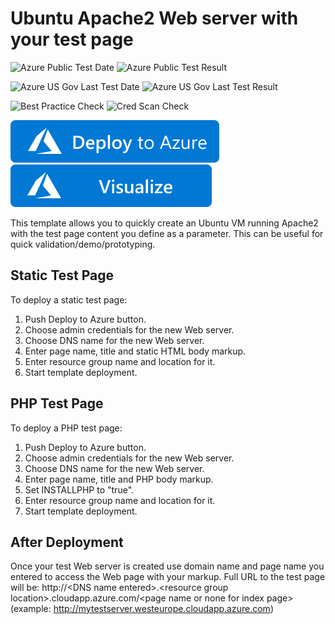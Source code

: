 # Ubuntu Apache2 Web server with your test page

![Azure Public Test Date](https://azurequickstartsservice.blob.core.windows.net/badges/application-workloads/apache/ubuntu-apache-test-page/PublicLastTestDate.svg)
![Azure Public Test Result](https://azurequickstartsservice.blob.core.windows.net/badges/application-workloads/apache/ubuntu-apache-test-page/PublicDeployment.svg)

![Azure US Gov Last Test Date](https://azurequickstartsservice.blob.core.windows.net/badges/application-workloads/apache/ubuntu-apache-test-page/FairfaxLastTestDate.svg)
![Azure US Gov Last Test Result](https://azurequickstartsservice.blob.core.windows.net/badges/application-workloads/apache/ubuntu-apache-test-page/FairfaxDeployment.svg)

![Best Practice Check](https://azurequickstartsservice.blob.core.windows.net/badges/application-workloads/apache/ubuntu-apache-test-page/BestPracticeResult.svg)
![Cred Scan Check](https://azurequickstartsservice.blob.core.windows.net/badges/application-workloads/apache/ubuntu-apache-test-page/CredScanResult.svg)

[![Deploy To Azure](https://raw.githubusercontent.com/Azure/azure-quickstart-templates/master/1-CONTRIBUTION-GUIDE/images/deploytoazure.svg?sanitize=true)](https://portal.azure.com/#create/Microsoft.Template/uri/https%3A%2F%2Fraw.githubusercontent.com%2FAzure%2Fazure-quickstart-templates%2Fmaster%2Fapplication-workloads%2Fapache%2Fubuntu-apache-test-page%2Fazuredeploy.json)  [![Visualize](https://raw.githubusercontent.com/Azure/azure-quickstart-templates/master/1-CONTRIBUTION-GUIDE/images/visualizebutton.svg?sanitize=true)](http://armviz.io/#/?load=https%3A%2F%2Fraw.githubusercontent.com%2FAzure%2Fazure-quickstart-templates%2Fmaster%2Fapplication-workloads%2Fapache%2Fubuntu-apache-test-page%2Fazuredeploy.json)

This template allows you to quickly create an Ubuntu VM running Apache2 with the test page content you define as a parameter. This can be useful for quick validation/demo/prototyping.

## Static Test Page

To deploy a static test page:

1. Push Deploy to Azure button.
2. Choose admin credentials for the new Web server.
3. Choose DNS name for the new Web server.
4. Enter page name, title and static HTML body markup.
5. Enter resource group name and location for it.
6. Start template deployment.

## PHP Test Page

To deploy a PHP test page:

1. Push Deploy to Azure button.
2. Choose admin credentials for the new Web server.
3. Choose DNS name for the new Web server.
4. Enter page name, title and PHP body markup.
5. Set INSTALLPHP to "true".
6. Enter resource group name and location for it.
7. Start template deployment.

## After Deployment

Once your test Web server is created use domain name and page name you entered to access the Web page with your markup. 
Full URL to the test page will be: http://\<DNS name entered\>.\<resource group location\>.cloudapp.azure.com/\<page name or none for index page\>
(example: http://mytestserver.westeurope.cloudapp.azure.com)





